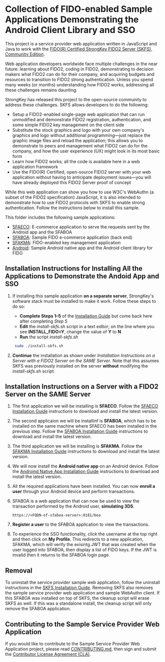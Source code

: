 # Collection of FIDO-enabled Sample Applications Demonstrating the Android Client Library and SSO

This project is a service provider web application written in JavaScript and Java to work with the [FIDO(R) Certified StrongKey FIDO2 Server (SKFS), Community Edition](https://github.com/StrongKey/fido2).

Web application developers worldwide face multiple challenges in the near future: learning about FIDO2, coding in FIDO2, demonstrating to decision makers what FIDO2 can do for their company, and acquiring budgets and resources to transition to FIDO2 strong authentication. Unless you spend many weeks (or months) understanding how FIDO2 works, addressing all these challenges remains daunting.

StrongKey has released this project to the open-source community to address these challenges. SKFS allows developers to do the following:

- Setup a FIDO2-enabled single-page web application that can run unmodified and demonstrate FIDO2 registration, authentication, and some simple FIDO2 key management on the client side
- Substitute the stock graphics and logo with your own company's graphics and logo without additional programming&mdash;just replace the graphic image files and reload the application; this allows you to demonstrate to peers and management what FIDO2 can do for the company, and how the user experience (UX) might look in its most basic form
- Learn how FIDO2 works; all the code is available here in a web application framework
- Use the FIDO(R) Certified, open-source FIDO2 server with your web application without having to anticipate deployment issues&mdash;you will have already deployed this FIDO2 Server proof of concept

While this web application can show you how to use W3C's WebAuthn (a subset of the FIDO2 specification) JavaScript, it is also intended to demonstrate how to use FIDO2 protocols with SKFS to enable strong authentication. Follow the instructions below to install this sample.

This folder includes the following sample applications:
  * [SFAECO](https://github.com/StrongKey/fido2/tree/master/sampleapps/java/sacl/sfaeco/): E-commerce application to serve the requests sent by the Android app and the SFABOA
  * [SFABOA](https://github.com/StrongKey/fido2/tree/master/sampleapps/java/sacl/sfaboa/): Sample FIDO e-commerce application (back end)
  * [SFAKMA](https://github.com/StrongKey/fido2/tree/master/sampleapps/java/sacl/sfakma/): FIDO-enabled key management application
  * [Android](https://github.com/StrongKey/fido2/tree/master/sampleapps/java/sacl/mobile/android/): Sample Android native app and the Android client library for FIDO
 
## Installation Instructions for Installing All the Applications to Demonstrate the Andoid App and SSO

1. If installing this sample application **on a separate server**, StrongKey's software stack must be installed to make it work. Follow these steps to do so:
    * **Complete Steps 1&ndash;5** of the [Installation Guide](https://docs.strongkey.com/index.php/skfs-home/skfs-installation/skfs-installation-standalone) but come back here after completing *Step 5*
    * **Edit** the *install-skfs.sh* script in a text editor; on the line where you see **INSTALL_FIDO=Y**, change the value of **Y** to **N**
    * **Run** the script *install-skfs.sh*

    ```sh
     sudo ./install-skfs.sh
    ```
    
2.  **Continue** the installation as shown under _Installation Instructions on a Server with a FIDO2 Server on the SAME Server_. Note that this assumes SKFS was previously installed on the server **without** modifying the _install-skfs.sh_ script.
   
## Installation Instructions on a Server with a FIDO2 Server on the SAME Server

1. The first application we will be installing is **SFAECO**. Follow the [SFAECO Installation Guide](https://docs.strongkey.com/index.php/skfs-home/skfs-sample-code/skfs-sample-code-collection-of-fido-enabled-sample-applications-demonstrating-the-android-client-library-and-sso/skfs-sample-code-sfaeco) instructions to download and install the latest version.

2. The second applicaion we will be installinf is **SFABOA**, which has to be installed on the same machine where SFAECO has been installed in the previous step. Follow the [SFABOA Installation Guide](https://docs.strongkey.com/index.php/skfs-home/skfs-sample-code/skfs-sample-code-collection-of-fido-enabled-sample-applications-demonstrating-the-android-client-library-and-sso/skfs-sample-code-sfaboa) instructions to download and install the latest version.
    
3. The third application we will be installing is **SFAKMA**. Follow the [SFAKMA Installation Guide](https://docs.strongkey.com/index.php/skfs-home/skfs-sample-code/skfs-sample-code-collection-of-fido-enabled-sample-applications-demonstrating-the-android-client-library-and-sso/skfs-sample-code-sfakma) instructions to download and install the latest version.

4. We will now install the **Android native app** on an Android device. Follow the [Androind Native App Installation Guide](https://docs.strongkey.com/index.php/skfs-home/skfs-sample-code/skfs-android-app-preview-release) instructions to download and install the latest version.

5. All the required applications have been installed. You can now **enroll a user** through your Android device and perform transactions.

6. SFABOA is a web application that can now be used to view the transaction performed by the Android user, **simulating 3DS**.

    ```
    https://<FQDN-of-sfaboa-server>:8181/boa
    ```
    
7. **Register a user** to the SFABOA application to view the transactions.

8. To experience the SSO functionality, click the username at the top right and then click on **My Profile**. This redirects to a new application, SFAKMA, which will verify the exisintg JWT that was created when the user logged into SFABOA, then display a list of FIDO keys. If the JWT is invalid then it returns to the SFABOA login page. 

## Removal

To uninstall the service provider sample web application, follow the uninstall instructions in the [SKFS Installation Guide](https://docs.strongkey.com/index.php/skfs-home/skfs-installation/skfs-installation-removal). Removing SKFS also removes the sample service provider web application and sample WebAuthn client.
If this SFABOA was installed on top of SKFS, the cleanup script will erase SKFS as well. If this was a standalone install, the cleanup script will only remove the SFABOA application.

## Contributing to the Sample Service Provider Web Application 

If you would like to contribute to the Sample Service Provider Web Application project, please read [CONTRIBUTING.md](https://github.com/StrongKey/fido2/blob/master/CONTRIBUTING.md), then sign and submit the [Contributor License Agreement (CLA)](https://cla-assistant.io/StrongKey/FIDO-Server).
